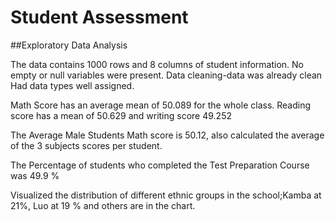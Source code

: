 # Student Assessment

##Exploratory Data Analysis

  The data contains 1000 rows and 8 columns of student information.
  No empty or null variables were present.
  Data cleaning-data was already clean
  Had data types well assigned.

  Math Score has an average mean of 50.089 for the whole class.
  Reading score has a mean of 50.629 and writing score 49.252


  The Average Male Students Math score is 50.12, also calculated the average of the 3 subjects scores per student.
  
  The Percentage of students who completed the Test Preparation Course was 49.9 %

  Visualized the distribution of different ethnic groups in the school;Kamba at 21%, Luo at 19 % and others are in the chart.

  
